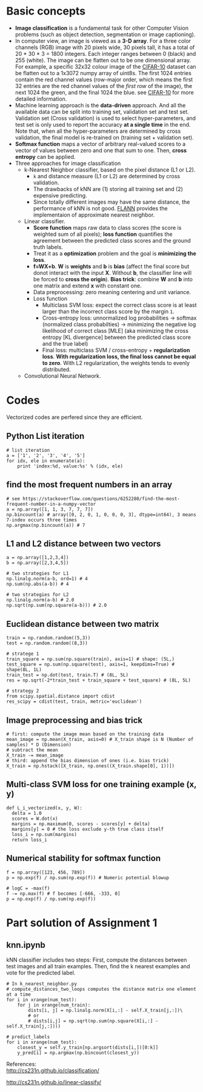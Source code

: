 # Basic concepts
- **Image classification** is a fundamental task for other Computer Vision problems (such as object detection, segmentation or image captioning).
- In computer view, an image is viewed as a **3-D array**. For a three color channels (RGB) image with 20 pixels wide, 30 pixels tall, it has a total of 20 * 30 * 3 = 1800 integers. Each integer ranges between 0 (black) and 255 (white). The image can be flatten out to be one dimensional array. For example, a specific 32x32 colour image of the [CIFAR-10](https://www.cs.toronto.edu/~kriz/cifar.html) dataset can be flatten out to a 1x3072 numpy array of uint8s. The first 1024 entries contain the red channel values (row-major order, which means the first 32 entries are the red channel values of the *first row* of the image), the next 1024 the green, and the final 1024 the blue. see [CIFAR-10](https://www.cs.toronto.edu/~kriz/cifar.html) for more detailed information.
- Machine learning approach is the **data-driven** approach. And all the available data can be split into training set, validation set and test set. Validation set (Cross validation) is used to select hyper-parameters, and test set is only used to report the accuracy **at a single time** in the end. Note that, when all the hyper-parameters are determined by cross validation, the final model is re-trained on (training set + validation set).
- **Softmax function** maps a vector of arbitrary real-valued scores to a vector of values between zero and one that sum to one. Then, **cross entropy** can be applied. 
- Three approaches for image classification
  - k-Nearest Neighbor classifier, based on the pixel distance (L1 or L2). 
    - `k` and distance measure (L1 or L2) are determined by cross validation. 
    - The drawbacks of kNN are (1) storing all training set and (2) expensive predicting. 
    - Since totally different images may have the same distance, the performance of kNN is not good. [FLANN](http://www.cs.ubc.ca/research/flann/) provides the implementaion of approximate nearest neighbor. 
  - Linear classifier.
    - **Score function** maps raw data to class scores (the score is weighted sum of all pixels); **loss function** quantifies the agreement between the predicted class scores and the ground truth labels.
    - Treat it as a **optimization** problem and the goal is **minimizing the loss**.
    - **f=WX+b**. **W** is **weights** and **b** is **bias** (affect the final score but donot interact with the input **X**. Without **b**, the classifier line will be forced to **cross the origin**). **Bias trick**: combine **W** and **b** into one matrix and extend **x** with constant one.
    - Data preprocessing: zero meaning centering and unit variance.
    - Loss function
      - Multiclass SVM loss: expect the correct class score is at least larger than the incorrect class score by the margin `1`.
      - Cross-entropy loss: unnormalized log probabilities -> softmax (normalized class probabilties) -> minimizing the negative log likelihood of correct class [MLE] (aka minimizing the cross entropy [KL divergence] between the predicted class score and the true label)
      - Final loss: multiclass SVM / cross-entropy + **regularization loss**. **With regularization loss, the final loss cannot be equal to zero**. With L2 regularization, the weights tends to evenly distributed.
  - Convolutional Neural Network.

# Codes
Vectorized codes are perfered since they are efficient.

## Python List iteration
```
# list iteration
a = ['1', '2', '3', '4', '5']
for idx, ele in enumerate(a):
    print 'index:%d, value:%s' % (idx, ele)
```
## find the most frequent numbers in an array
```
# see https://stackoverflow.com/questions/6252280/find-the-most-frequent-number-in-a-numpy-vector
a = np.array([1, 1, 3, 7, 7, 7])
np.bincount(a) # array([0, 2, 0, 1, 0, 0, 0, 3], dtype=int64), 3 means 7-index occurs three times 
np.argmax(np.bincount(a)) # 7
```

## L1 and L2 distance between two vectors
```
a = np.array([1,2,3,4])
b = np.array([2,3,4,5])

# two strategies for L1
np.linalg.norm(a-b, ord=1) # 4
np.sum(np.abs(a-b)) # 4

# two strategies for L2
np.linalg.norm(a-b) # 2.0
np.sqrt(np.sum(np.square(a-b))) # 2.0
```
## Euclidean distance between two matrix
```
train = np.random.random((5,3))
test = np.random.random((8,3))

# stratege 1
train_square = np.sum(np.square(train), axis=1) # shape: (5L,)
test_square = np.sum(np.square(test), axis=1, keepdims=True) # shape(8L, 1L)
train_test = np.dot(test, train.T) # (8L, 5L)
res = np.sqrt(-2*train_test + train_square + test_square) # (8L, 5L)

# strategy 2
from scipy.spatial.distance import cdist
res_scipy = cdist(test, train, metric='euclidean')
```

## Image preprocessing and bias trick
```
# first: compute the image mean based on the training data
mean_image = np.mean(X_train, axis=0) # X_train shape is N (Number of samples) * D (Dimension)
# subtract the mean
X_train -= mean_image
# third: append the bias dimension of ones (i.e. bias trick)
X_train = np.hstack([X_train, np.ones((X_train.shape[0], 1))])
```

## Multi-class SVM loss for one training example (x, y)
```
def L_i_vectorized(x, y, W):
  delta = 1.0
  scores = W.dot(x)
  margins = np.maximum(0, scores - scores[y] + delta)
  margins[y] = 0 # the loss exclude y-th true class itself
  loss_i = np.sum(margins)
  return loss_i
```

## Numerical stability for softmax function
```
f = np.array([123, 456, 789])
p = np.exp(f) / np.sum(np.exp(f)) # Numeric potential blowup

# logC = -max(f)
f -= np.max(f) # f becomes [-666, -333, 0]
p = np.exp(f) / np.sum(np.exp(f))
```

# Part solution of Assignment 1 

## knn.ipynb

kNN classifier includes two steps: 
First, compute the distances between test images and all train examples. Then, find the k nearest examples and vote for the predicted label.
```
# In k_nearest_neighbor.py
# compute_distances_two_loops computes the distance matrix one element at a time
for i in xrange(num_test):
    for j in xrange(num_train):        
        dists[i, j] = np.linalg.norm(X[i,:] - self.X_train[j,:])\
        # or
        # dists[i,j] = np.sqrt(np.sum(np.square(X[i,:] - self.X_train[j,:])))

# predict_labels
for i in xrange(num_test):
    closest_y = self.y_train[np.argsort(dists[i,])[0:k]]
    y_pred[i] = np.argmax(np.bincount(closest_y))
```

References:  
http://cs231n.github.io/classification/  

http://cs231n.github.io/linear-classify/
